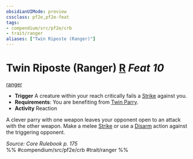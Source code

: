 ```yaml
---
obsidianUIMode: preview
cssclass: pf2e,pf2e-feat
tags:
- compendium/src/pf2e/crb
- trait/ranger
aliases: ["Twin Riposte (Ranger)"]
---
```

# Twin Riposte (Ranger)  [R](../../rules/core-rulebook/chapter-9-playing-the-game.md#Actions "Reaction") *Feat 10*  
[ranger](../../rules/traits/ranger.md)  

- **Trigger** A creature within your reach critically fails a [Strike](../../rules/actions/strike.md) against you.
- **Requirements**: You are benefiting from [Twin Parry](twin-parry-fighter.md).
- **Activity** Reaction

A clever parry with one weapon leaves your opponent open to an attack with the other weapon. Make a melee [Strike](../../rules/actions/strike.md) or use a [Disarm](../../rules/actions/disarm.md) action against the triggering opponent.

*Source: Core Rulebook p. 175*  
%% #compendium/src/pf2e/crb #trait/ranger %%